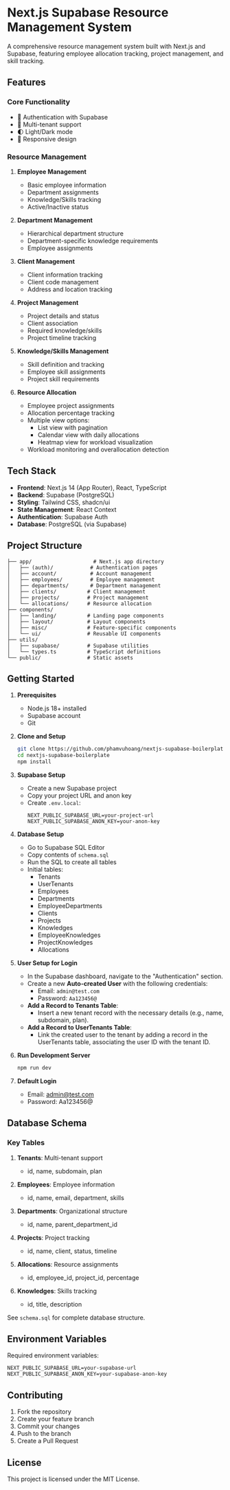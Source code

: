 # Next.js Supabase Resource Management System

A comprehensive resource management system built with Next.js and Supabase, featuring employee allocation tracking, project management, and skill tracking.

## Features

### Core Functionality
- 🔐 Authentication with Supabase
- 👥 Multi-tenant support
- 🌓 Light/Dark mode
- 📱 Responsive design

### Resource Management
1. **Employee Management**
   - Basic employee information
   - Department assignments
   - Knowledge/Skills tracking
   - Active/Inactive status

2. **Department Management**
   - Hierarchical department structure
   - Department-specific knowledge requirements
   - Employee assignments

3. **Client Management**
   - Client information tracking
   - Client code management
   - Address and location tracking

4. **Project Management**
   - Project details and status
   - Client association
   - Required knowledge/skills
   - Project timeline tracking

5. **Knowledge/Skills Management**
   - Skill definition and tracking
   - Employee skill assignments
   - Project skill requirements

6. **Resource Allocation**
   - Employee project assignments
   - Allocation percentage tracking
   - Multiple view options:
     - List view with pagination
     - Calendar view with daily allocations
     - Heatmap view for workload visualization
   - Workload monitoring and overallocation detection

## Tech Stack

- **Frontend**: Next.js 14 (App Router), React, TypeScript
- **Backend**: Supabase (PostgreSQL)
- **Styling**: Tailwind CSS, shadcn/ui
- **State Management**: React Context
- **Authentication**: Supabase Auth
- **Database**: PostgreSQL (via Supabase)

## Project Structure

```
├── app/                    # Next.js app directory
│   ├── (auth)/            # Authentication pages
│   ├── account/           # Account management
│   ├── employees/         # Employee management
│   ├── departments/       # Department management
│   ├── clients/          # Client management
│   ├── projects/         # Project management
│   └── allocations/      # Resource allocation
├── components/
│   ├── landing/          # Landing page components
│   ├── layout/           # Layout components
│   ├── misc/             # Feature-specific components
│   └── ui/               # Reusable UI components
├── utils/
│   ├── supabase/         # Supabase utilities
│   └── types.ts          # TypeScript definitions
└── public/               # Static assets
```

## Getting Started

1. **Prerequisites**
   - Node.js 18+ installed
   - Supabase account
   - Git

2. **Clone and Setup**
   ```bash
   git clone https://github.com/phamvuhoang/nextjs-supabase-boilerplate.git
   cd nextjs-supabase-boilerplate
   npm install
   ```

3. **Supabase Setup**
   - Create a new Supabase project
   - Copy your project URL and anon key
   - Create `.env.local`:
     ```
     NEXT_PUBLIC_SUPABASE_URL=your-project-url
     NEXT_PUBLIC_SUPABASE_ANON_KEY=your-anon-key
     ```

4. **Database Setup**
   - Go to Supabase SQL Editor
   - Copy contents of `schema.sql`
   - Run the SQL to create all tables
   - Initial tables:
     - Tenants
     - UserTenants
     - Employees
     - Departments
     - EmployeeDepartments
     - Clients
     - Projects
     - Knowledges
     - EmployeeKnowledges
     - ProjectKnowledges
     - Allocations

5. **User Setup for Login**
   - In the Supabase dashboard, navigate to the "Authentication" section.
   - Create a new **Auto-created User** with the following credentials:
     - Email: `admin@test.com`
     - Password: `Aa123456@`
   - **Add a Record to Tenants Table**:
     - Insert a new tenant record with the necessary details (e.g., name, subdomain, plan).
   - **Add a Record to UserTenants Table**:
     - Link the created user to the tenant by adding a record in the UserTenants table, associating the user ID with the tenant ID.

6. **Run Development Server**
   ```bash
   npm run dev
   ```

7. **Default Login**
   - Email: admin@test.com
   - Password: Aa123456@

## Database Schema

### Key Tables
1. **Tenants**: Multi-tenant support
   - id, name, subdomain, plan

2. **Employees**: Employee information
   - id, name, email, department, skills

3. **Departments**: Organizational structure
   - id, name, parent_department_id

4. **Projects**: Project tracking
   - id, name, client, status, timeline

5. **Allocations**: Resource assignments
   - id, employee_id, project_id, percentage

6. **Knowledges**: Skills tracking
   - id, title, description

See `schema.sql` for complete database structure.

## Environment Variables

Required environment variables:
```
NEXT_PUBLIC_SUPABASE_URL=your-supabase-url
NEXT_PUBLIC_SUPABASE_ANON_KEY=your-supabase-anon-key
```

## Contributing

1. Fork the repository
2. Create your feature branch
3. Commit your changes
4. Push to the branch
5. Create a Pull Request

## License

This project is licensed under the MIT License.